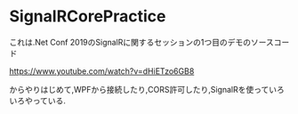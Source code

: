 # SignalRCorePractice

これは.Net Conf 2019のSignalRに関するセッションの1つ目のデモのソースコード

https://www.youtube.com/watch?v=dHiETzo6GB8

からやりはじめて,WPFから接続したり,CORS許可したり,SignalRを使っていろいろやっている.
